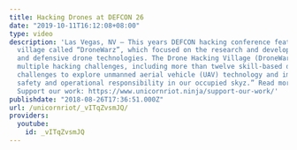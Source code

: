 ```yaml
---
title: Hacking Drones at DEFCON 26
date: "2019-10-11T16:12:08+08:00"
type: video
description: 'Las Vegas, NV – This years DEFCON hacking conference featured a new
  village called “DroneWarz”, which focused on the research and development of offensive
  and defensive drone technologies. The Drone Hacking Village (DroneWarz) offered
  multiple hacking challenges, including more than twelve skill-based drone hacking
  challenges to explore unmanned aerial vehicle (UAV) technology and improve “drone
  safety and operational responsibility in our occupied skyz.” Read more: https://www.unicornriot.ninja/2018/hacking-drones-at-defcon-all-skyz-belong-to-us/
  Support our work: https://www.unicornriot.ninja/support-our-work/'
publishdate: "2018-08-26T17:36:51.000Z"
url: /unicornriot/_vITqZvsmJQ/
providers:
  youtube:
    id: _vITqZvsmJQ
---
```


